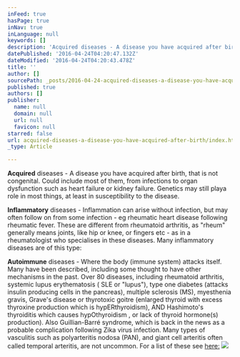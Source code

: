```yaml
---
inFeed: true
hasPage: true
inNav: true
inLanguage: null
keywords: []
description: 'Acquired diseases - A disease you have acquired after birth, that is not congenital. Could include most of them, from infections to organ dysfunction such as heart failure or kidney failure. Genetics may still playa role in most things, at least in susceptibility to the disease.'
datePublished: '2016-04-24T04:20:47.132Z'
dateModified: '2016-04-24T04:20:43.478Z'
title: ''
author: []
sourcePath: _posts/2016-04-24-acquired-diseases-a-disease-you-have-acquired-after-birth.md
published: true
authors: []
publisher:
  name: null
  domain: null
  url: null
  favicon: null
starred: false
url: acquired-diseases-a-disease-you-have-acquired-after-birth/index.html
_type: Article

---
```

**Acquired** diseases - A disease you have acquired after birth, that is not congenital. Could include most of them, from infections to organ dysfunction such as heart failure or kidney failure. Genetics may still playa role in most things, at least in susceptibility to the disease.

**Inflammatory** diseases - Inflammation can arise without infection, but may often follow on from some infection - eg rheumatic heart disease following rheumatic fever. These are different from rheumatoid arthritis, as "rheum" generally means joints, like hip or knee, or fingers etc - as in a rheumatologist who specialises in these diseases. Many inflammatory diseases are of this type:

**Autoimmune** diseases - Where the body (immune system) attacks itself. Many have been described, including some thought to have other mechanisms in the past. Over 80 diseases, including rheumatoid arthritis, systemic lupus erythematosis ( SLE or "lupus"), type one diabetes (attacks insulin producing cells in the pancreas), multiple sclerosis (MS), myesthenia gravis, Grave's disease or thyrotoxic goitre (enlarged thyroid with excess thyroxine production which is hypERthyroidism), AND Hashimoto's thyroiditis which causes hypOthyroidism , or lack of thyroid hormone(s) production). Also Guillian-Barré syndrome, which is back in the news as a probable complication following Zika virus infection. Many types of vasculitis such as polyarteritis nodosa (PAN), and giant cell arteritis often called temporal arteritis, are not uncommon. For a list of these see [here:][0]
![](https://the-grid-user-content.s3-us-west-2.amazonaws.com/1b4eef4f-bd7f-4407-9e06-74b263c2c5db.jpg)

[0]: http://www.aarda.org/autoimmune-information/list-of-diseases/